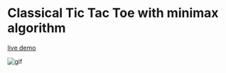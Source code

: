 # Classical Tic Tac Toe with minimax algorithm

[live demo](https://dreamy-nobel-d0ba58.netlify.app/)

![gif](https://media.giphy.com/media/x4fLxxKGHwRXF7PNnv/giphy.gif)
